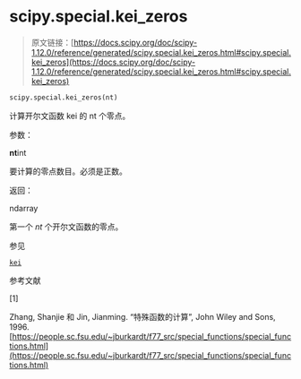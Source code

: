 # scipy.special.kei_zeros

> 原文链接：[https://docs.scipy.org/doc/scipy-1.12.0/reference/generated/scipy.special.kei_zeros.html#scipy.special.kei_zeros](https://docs.scipy.org/doc/scipy-1.12.0/reference/generated/scipy.special.kei_zeros.html#scipy.special.kei_zeros)

```py
scipy.special.kei_zeros(nt)
```

计算开尔文函数 kei 的 nt 个零点。

参数：

**nt**int

要计算的零点数目。必须是正数。

返回：

ndarray

第一个 *nt* 个开尔文函数的零点。

参见

[`kei`](scipy.special.kei.html#scipy.special.kei "scipy.special.kei")

参考文献

[1]

Zhang, Shanjie 和 Jin, Jianming. “特殊函数的计算”, John Wiley and Sons, 1996. [https://people.sc.fsu.edu/~jburkardt/f77_src/special_functions/special_functions.html](https://people.sc.fsu.edu/~jburkardt/f77_src/special_functions/special_functions.html)
